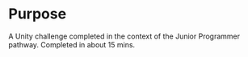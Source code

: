 # Purpose

A Unity challenge completed in the context of the Junior Programmer pathway. Completed in about 15 mins.
